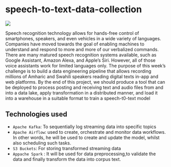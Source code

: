 # speech-to-text-data-collection
![](Picture/mic2-large.jpg)

Speech recognition technology allows for hands-free control of smartphones, speakers, and even vehicles in a wide variety of languages. Companies have moved towards the goal of
enabling machines to understand and respond to more and more of our verbalized commands. There are many matured speech recognition systems available, such as Google Assistant,
Amazon Alexa, and Apple’s Siri. However, all of those voice assistants work for limited languages only. The purpose of this week’s challenge is to build a data engineering
pipeline that allows recording millions of Amharic and Swahili speakers reading digital texts in-app and web platforms. By the end of this project, we should produce a tool that
can be deployed to process posting and receiving text and audio files from and into a data lake, apply transformation in a distributed manner, and load it into a warehouse in a
suitable format to train a speech-t0-text model

## Technologies used 
- ``Apache Kafka``: To sequentially log streaming data into specific topics
- ``Apache Airflow``: used  to create, orchestrate and monitor data workflows. In other words, he will be used to create and update the model, whilst also scheduling such tasks.
- ``S3 Buckets``: For storing transformed streaming data
- ``Appache Spark`` : It will be used for data preprocessing,to validate the data   and finally transform the data into corpus text.

